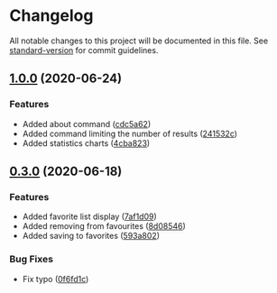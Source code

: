 # Changelog

All notable changes to this project will be documented in this file. See [standard-version](https://github.com/conventional-changelog/standard-version) for commit guidelines.

## [1.0.0](https://github.com/mixon00/cov19-cli/compare/v0.3.0...v1.0.0) (2020-06-24)


### Features

* Added about command ([cdc5a62](https://github.com/mixon00/cov19-cli/commit/cdc5a6298483486edbea9065ae9987bc974d45e1))
* Added command limiting the number of results ([241532c](https://github.com/mixon00/cov19-cli/commit/241532ca9de921b52c3c1981da768ec9f70a0058))
* Added statistics charts ([4cba823](https://github.com/mixon00/cov19-cli/commit/4cba82349ed39dcffca3f37d0c71fbebf8fc6e26))

## [0.3.0](https://github.com/mixon00/cov19-cli/compare/v0.2.5...v0.3.0) (2020-06-18)


### Features

* Added favorite list display ([7af1d09](https://github.com/mixon00/cov19-cli/commit/7af1d09b85d9ad996cfaa22fe0f46f0be55ab4c7))
* Added removing from favourites ([8d08546](https://github.com/mixon00/cov19-cli/commit/8d08546f446f299efd2bb3617726e100e4d11223))
* Added saving to favorites ([593a802](https://github.com/mixon00/cov19-cli/commit/593a802d2f0b45cec1adad83ef6ea9e5cdcea3e1))


### Bug Fixes

* Fix typo ([0f6fd1c](https://github.com/mixon00/cov19-cli/commit/0f6fd1c64ce0e0758e05c13331999ba19ac8abd6))
